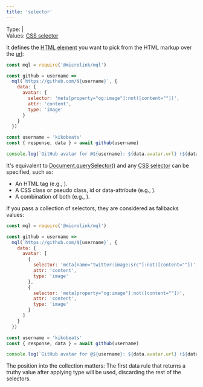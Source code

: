 ```yaml
---
title: 'selector'
---
```


Type: <TypeContainer><Type children='<string>'/> | <Type children='<string[]>'/></TypeContainer><br/>
Values: [CSS selector](https://developer.mozilla.org/en-US/docs/Web/CSS/CSS_Selectors)

It defines the [HTML element](https://developer.mozilla.org/en-US/docs/Web/HTML/Element) you want to pick from the HTML markup over the [url](/docs/api/parameters/url):

```js
const mql = require('@microlink/mql')

const github = username => 
  mql(`https://github.com/${username}`, {
    data: {
      avatar: {
        selector: 'meta[property="og:image"]:not([content=""])',
        attr: 'content',
        type: 'image'
      }
    }
  })

const username = 'kikobeats'
const { response, data } = await github(username)

console.log(`GitHub avatar for @${username}: ${data.avatar.url} (${data.avatar.size_pretty})`)
```

It's equivalent to [Document.querySelector()](https://developer.mozilla.org/en-US/docs/Web/API/Document/querySelector) and any [CSS selector](https://developer.mozilla.org/en-US/docs/Web/CSS/CSS_Selectors) can be specified, such as:

- An HTML tag (e.g., <Type children="'img'"/>).
- A CSS class or pseudo class, id or data-attribute (e.g., <Type children="'#avatar'"/>).
- A combination of both (e.g., <Type children="'img:first'"/>).

If you pass a collection of selectors, they are considered as fallbacks values:

```jsx
const mql = require('@microlink/mql')

const github = username =>
  mql(`https://github.com/${username}`, {
    data: {
      avatar: [
        {
          selector: 'meta[name="twitter:image:src"]:not([content=""])',
          attr: 'content',
          type: 'image'
        },
        {
          selector: 'meta[property="og:image"]:not([content=""])',
          attr: 'content',
          type: 'image'
        }
      ]
    }
  })

const username = 'kikobeats'
const { response, data } = await github(username)

console.log(`GitHub avatar for @${username}: ${data.avatar.url} (${data.avatar.size_pretty})`)
```

<Figcaption children='Using mulitple selectors makes the data rule more generic.' />

The position into the collection matters: The first data rule that returns a truthy value after applying type will be used, discarding the rest of the selectors.
